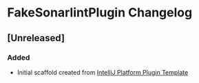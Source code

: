 <!-- Keep a Changelog guide -> https://keepachangelog.com -->

# FakeSonarlintPlugin Changelog

## [Unreleased]
### Added
- Initial scaffold created from [IntelliJ Platform Plugin Template](https://github.com/JetBrains/intellij-platform-plugin-template)
